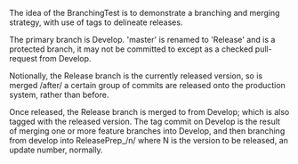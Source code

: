 The idea of the BranchingTest is to demonstrate a branching and merging strategy, with use of tags to delineate releases.

The primary branch is Develop. 'master' is renamed to 'Release' and is a protected branch, it may not be committed to except as a checked pull-request from Develop.

Notionally, the Release branch is the currently released version, so is merged /after/ a certain group of commits are released onto the production system, rather than before.

Once released, the Release branch is merged to from Develop; which is also tagged with the released version. The tag commit on Develop is the result of merging one or more feature branches into Develop, and then branching from develop into ReleasePrep\_/n/ where N is the version to be released, an update number, normally.
